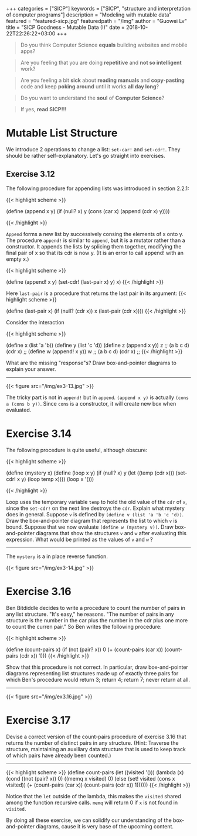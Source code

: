 +++
categories = ["SICP"]
keywords = ["SICP", "structure and interpretation of computer programs"]
description = "Modeling with mutable data"
featured = "featured-sicp.jpg"
featuredpath = "/img"
author = "Guowei Lv"
title = "SICP Goodness - Mutable Data (I)"
date = 2018-10-22T22:26:22+03:00
+++

>Do you think Computer Science **equals** building websites and mobile apps? 

>Are you feeling that you are doing **repetitive** and **not so intelligent** work?

>Are you feeling a bit **sick** about **reading manuals** and **copy-pasting** code and keep **poking around** until it works **all day long**? 

>Do you want to understand the **soul** of **Computer Science**?

>If yes, **read SICP!!!**

# Mutable List Structure

We introduce 2 operations to change a list: `set-car!` and `set-cdr!`. They should be rather self-explanatory. Let's go straight into exercises.

## Exercise 3.12

The following procedure for appending lists was introduced in section 2.2.1:

{{< highlight scheme >}}

(define (append x y)
  (if (null? x)
      y
      (cons (car x) (append (cdr x) y))))

{{< /highlight >}}

`Append` forms a new list by successively consing the elements of x onto y. The procedure `append!` is similar to `append`, but it is a mutator rather than a constructor. It appends the lists by splicing them together, modifying the final pair of x so that its cdr is now y. (It is an error to call append! with an empty x.)

{{< highlight scheme >}}

(define (append! x y)
  (set-cdr! (last-pair x) y)
  x)
{{< /highlight >}}

Here `last-pair` is a procedure that returns the last pair in its argument:
{{< highlight scheme >}}

(define (last-pair x)
  (if (null? (cdr x))
      x
      (last-pair (cdr x))))
{{< /highlight >}}

Consider the interaction

{{< highlight scheme >}}

(define x (list 'a 'b))
(define y (list 'c 'd))
(define z (append x y))
z
;; (a b c d)
(cdr x)
;; <response>
(define w (append! x y))
w
;; (a b c d)
(cdr x)
;; <response>
{{< /highlight >}}
 
What are the missing "response"s? Draw box-and-pointer diagrams to explain your answer.

<hr />

{{< figure src="/img/ex3-13.jpg" >}}

The tricky part is not in `append!` but in `append`. `(append x y)` is actually `(cons a (cons b y))`. Since `cons` is a constructor, it will create new box when evaluated.


# Exercise 3.14

The following procedure is quite useful, although obscure:

{{< highlight scheme >}}

(define (mystery x)
  (define (loop x y)
    (if (null? x)
        y
        (let ((temp (cdr x)))
          (set-cdr! x y)
          (loop temp x))))
  (loop x '()))

{{< /highlight >}}

Loop uses the temporary variable `temp` to hold the old value of the `cdr` of `x`, since the `set-cdr!` on the next line destroys the `cdr`. Explain what mystery does in general. Suppose `v` is defined by `(define v (list 'a 'b 'c 'd))`. Draw the box-and-pointer diagram that represents the list to which `v` is bound. Suppose that we now evaluate `(define w (mystery v))`. Draw box-and-pointer diagrams that show the structures `v` and `w` after evaluating this expression. What would be printed as the values of `v` and `w` ?

<hr />

The `mystery` is a in place reverse function.

{{< figure src="/img/ex3-14.jpg" >}}

# Exercise 3.16

Ben Bitdiddle decides to write a procedure to count the number of pairs in any list structure. "It's easy," he reasons. "The number of pairs in any structure is the number in the car plus the number in the cdr plus one more to count the curren pair." So Ben writes the following procedure:

{{< highlight scheme >}}

(define (count-pairs x)
  (if (not (pair? x))
      0
      (+ (count-pairs (car x))
         (count-pairs (cdr x))
         1)))
{{< /highlight >}}

Show that this procedure is not correct. In particular, draw box-and-pointer diagrams representing list structures made up of exactly three pairs for which Ben's procedure would return 3; return 4; return 7; never return at all.

<hr />

{{< figure src="/img/ex3.16.jpg" >}}

# Exercise 3.17

Devise a correct version of the count-pairs procedure of exercise 3.16 that returns the number of distinct pairs in any structure. (Hint: Traverse the structure, maintaining an auxiliary data structure that is used to keep track of which pairs have already been counted.)

<hr />

{{< highlight scheme >}}
(define count-pairs
  (let ((visited '()))
    (lambda (x)
      (cond ((not (pair? x)) 0)
            ((memq x visited) 0)
            (else (set! visited (cons x visited))
                  (+ (count-pairs (car x))
                     (count-pairs (cdr x))
                     1))))))
{{< /highlight >}}
                     
Notice that the `let` outside of the lambda, this makes the `visited` shared among the function recursive calls. `memq` will  return 0 if `x` is not found in `visited`.

By doing all these exercise, we can solidify our understanding of the box-and-pointer diagrams, cause it is very base of the upcoming content.
